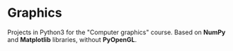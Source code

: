 # Graphics
Projects in Python3 for the "Computer graphics" course.
Based on <b>NumPy</b> and <b>Matplotlib</b> libraries, without <b>PyOpenGL</b>.

